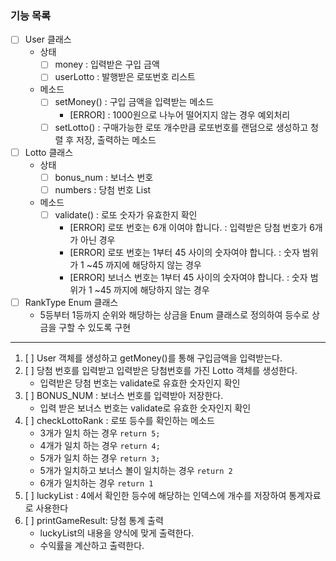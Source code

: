 ### 기능 목록

- [ ] User 클래스
    - 상태
        - [ ] money : 입력받은 구입 금액
        - [ ] userLotto : 발행받은 로또번호 리스트
    - 메소드
        - [ ] setMoney() : 구입 금액을 입력받는 메소드
            - [ERROR] : 1000원으로 나누어 떨어지지 않는 경우 예외처리
        - [ ] setLotto() : 구매가능한 로또 개수만큼 로또번호를 랜덤으로 생성하고 청렬 후 저장, 출력하는 메소드
- [ ] Lotto 클래스
    - 상태
      - [ ] bonus_num : 보너스 번호
      - [ ] numbers : 당첨 번호 List
    - 메소드  
      - [ ] validate() : 로또 숫자가 유효한지 확인
        - [ERROR] 로또 번호는 6개 이여야 합니다. : 입력받은 당첨 번호가 6개가 아닌 경우
        - [ERROR] 로또 번호는 1부터 45 사이의 숫자여야 합니다. : 숫자 범위가 1 ~45 까지에 해당하지 않는 경우
        - [ERROR] 보너스 번호는 1부터 45 사이의 숫자여야 합니다. : 숫자 범위가 1 ~45 까지에 해당하지 않는 경우
- [ ] RankType Enum 클래스
    - 5등부터 1등까지 순위와 해당하는 상금을 Enum 클래스로 정의하여 등수로 상금을 구할 수 있도록 구현
---
1. [ ] User 객체를 생성하고 getMoney()를 통해 구입금액을 입력받는다.
2. [ ] 당첨 번호를 입력받고 입력받은 당첨번호를 가진 Lotto 객체를 생성한다.
    - 입력받은 당첨 번호는 validate로 유효한 숫자인지 확인
3. [ ] BONUS_NUM : 보너스 번호를 입력받아 저장한다.
    - 입력 받은 보너스 번호는 validate로 유효한 숫자인지 확인
4. [ ] checkLottoRank : 로또 등수를 확인하는 메소드
    - 3개가 일치 하는 경우 ``` return 5; ```
    - 4개가 일치 하는 경우 ``` return 4; ```
    - 5개가 일치 하는 경우 ``` return 3; ```
    - 5개가 일치하고 보너스 볼이 일치하는 경우 ``` return 2 ```
    - 6개가 일치하는 경우 ``` return 1 ```
5. [ ] luckyList : 4에서 확인한 등수에 해당하는 인덱스에 개수를 저장하여 통계자료로 사용한다
6. [ ] printGameResult: 당첨 통계 출력
    - luckyList의 내용을 양식에 맞게 출력한다.
    - 수익률을 계산하고 출력한다.
